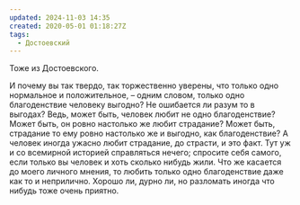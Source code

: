```yaml
---
updated: 2024-11-03 14:35
created: 2020-05-01 01:18:27Z
tags:
  - Достоевский
---
```


Тоже из Достоевского.

И почему вы так твердо, так торжественно уверены, что только одно нормальное и положительное, – одним словом, только одно благоденствие человеку выгодно? Hе ошибается ли разум то в выгодах? Ведь, может быть, человек любит не одно благоденствие? Может быть, он ровно настолько же любит страдание? Может быть, страдание то ему ровно настолько же и выгодно, как благоденствие? А человек иногда ужасно любит страдание, до страсти, и это факт. Тут уж и со всемирной историей справляться нечего; спросите себя самого, если только вы человек и хоть сколько нибудь жили. Что же касается до моего личного мнения, то любить только одно благоденствие даже как то и неприлично. Хорошо ли, дурно ли, но разломать иногда что нибудь тоже очень приятно.